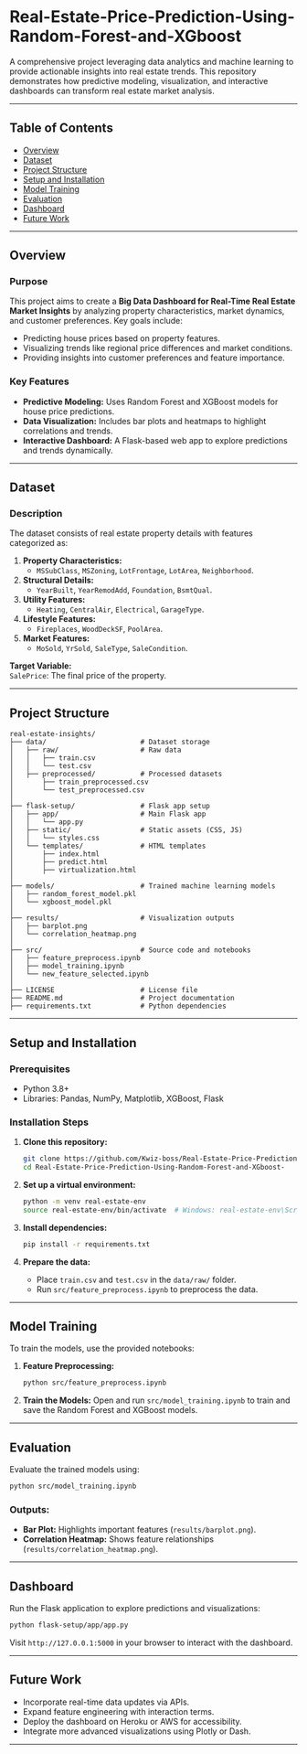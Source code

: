# Real-Estate-Price-Prediction-Using-Random-Forest-and-XGboost

A comprehensive project leveraging data analytics and machine learning to provide actionable insights into real estate trends. This repository demonstrates how predictive modeling, visualization, and interactive dashboards can transform real estate market analysis.

---

## Table of Contents

- [Overview](#overview)
- [Dataset](#dataset)
- [Project Structure](#project-structure)
- [Setup and Installation](#setup-and-installation)
- [Model Training](#model-training)
- [Evaluation](#evaluation)
- [Dashboard](#dashboard)
- [Future Work](#future-work)

---

## Overview

### Purpose

This project aims to create a **Big Data Dashboard for Real-Time Real Estate Market Insights** by analyzing property characteristics, market dynamics, and customer preferences. Key goals include:

- Predicting house prices based on property features.
- Visualizing trends like regional price differences and market conditions.
- Providing insights into customer preferences and feature importance.

### Key Features

- **Predictive Modeling:** Uses Random Forest and XGBoost models for house price predictions.
- **Data Visualization:** Includes bar plots and heatmaps to highlight correlations and trends.
- **Interactive Dashboard:** A Flask-based web app to explore predictions and trends dynamically.

---

## Dataset

### Description

The dataset consists of real estate property details with features categorized as:

1. **Property Characteristics:**
   - `MSSubClass`, `MSZoning`, `LotFrontage`, `LotArea`, `Neighborhood`.
2. **Structural Details:**
   - `YearBuilt`, `YearRemodAdd`, `Foundation`, `BsmtQual`.
3. **Utility Features:**
   - `Heating`, `CentralAir`, `Electrical`, `GarageType`.
4. **Lifestyle Features:**
   - `Fireplaces`, `WoodDeckSF`, `PoolArea`.
5. **Market Features:**
   - `MoSold`, `YrSold`, `SaleType`, `SaleCondition`.

**Target Variable:**  
`SalePrice`: The final price of the property.

---

## Project Structure

```plaintext
real-estate-insights/
├── data/                       # Dataset storage
│   ├── raw/                    # Raw data
│   │   ├── train.csv
│   │   └── test.csv
│   ├── preprocessed/           # Processed datasets
│       ├── train_preprocessed.csv
│       └── test_preprocessed.csv
│
├── flask-setup/                # Flask app setup
│   ├── app/                    # Main Flask app
│   │   └── app.py
│   ├── static/                 # Static assets (CSS, JS)
│   │   └── styles.css
│   └── templates/              # HTML templates
│       ├── index.html
│       ├── predict.html
│       ├── virtualization.html
│
├── models/                     # Trained machine learning models
│   ├── random_forest_model.pkl
│   └── xgboost_model.pkl
│
├── results/                    # Visualization outputs
│   ├── barplot.png
│   └── correlation_heatmap.png
│
├── src/                        # Source code and notebooks
│   ├── feature_preprocess.ipynb
│   ├── model_training.ipynb
│   └── new_feature_selected.ipynb
│
├── LICENSE                     # License file
├── README.md                   # Project documentation
├── requirements.txt            # Python dependencies
```

---

## Setup and Installation

### Prerequisites
- Python 3.8+
- Libraries: Pandas, NumPy, Matplotlib, XGBoost, Flask

### Installation Steps

1. **Clone this repository:**
   ```bash
   git clone https://github.com/Kwiz-boss/Real-Estate-Price-Prediction-Using-Random-Forest-and-XGboost-.git
   cd Real-Estate-Price-Prediction-Using-Random-Forest-and-XGboost-
   ```

2. **Set up a virtual environment:**
   ```bash
   python -m venv real-estate-env
   source real-estate-env/bin/activate  # Windows: real-estate-env\Scripts\activate
   ```

3. **Install dependencies:**
   ```bash
   pip install -r requirements.txt
   ```

4. **Prepare the data:**
   - Place `train.csv` and `test.csv` in the `data/raw/` folder.
   - Run `src/feature_preprocess.ipynb` to preprocess the data.

---

## Model Training

To train the models, use the provided notebooks:

1. **Feature Preprocessing:**
   ```bash
   python src/feature_preprocess.ipynb
   ```

2. **Train the Models:**
   Open and run `src/model_training.ipynb` to train and save the Random Forest and XGBoost models.

---

## Evaluation

Evaluate the trained models using:
```bash
python src/model_training.ipynb
```

### Outputs:
- **Bar Plot:** Highlights important features (`results/barplot.png`).
- **Correlation Heatmap:** Shows feature relationships (`results/correlation_heatmap.png`).

---

## Dashboard

Run the Flask application to explore predictions and visualizations:
```bash
python flask-setup/app/app.py
```

Visit `http://127.0.0.1:5000` in your browser to interact with the dashboard.

---

## Future Work

- Incorporate real-time data updates via APIs.
- Expand feature engineering with interaction terms.
- Deploy the dashboard on Heroku or AWS for accessibility.
- Integrate more advanced visualizations using Plotly or Dash.

---

